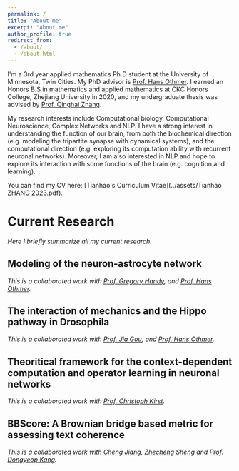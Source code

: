 ```yaml
---
permalink: /
title: "About me"
excerpt: "About me"
author_profile: true
redirect_from: 
  - /about/
  - /about.html
---
```


I'm a 3rd year applied mathematics Ph.D student at the University of Minnesota, Twin Cities. My PhD advisor is [Prof. Hans Othmer](https://www-users.cse.umn.edu/~othmer/). I earned an Honors B.S in mathematics and applied mathematics at CKC Honors College, Zhejiang University in 2020, and my undergraduate thesis was advised by [Prof. Qinghai Zhang](https://person.zju.edu.cn/en/qinghai).

My research interests include Computational biology, Computational Neuroscience, Complex Networks and NLP. I have a strong interest in understanding the function of our brain, from both the biochemical direction (e.g. modeling the tripartite synapse with dynamical systems), and the computational direction (e.g. exploring its computation ability with recurrent neuronal networks). Moreover, I am also interested in NLP and hope to explore its interaction with some functions of the brain (e.g. cognition and learning).

You can find my CV here: [Tianhao's Curriculum Vitae](../assets/Tianhao ZHANG 2023.pdf).

Current Research
======
*Here I briefly summarize all my current research.*

Modeling of the neuron-astrocyte network
------
*This is a collaborated work with [Prof. Gregory Handy](https://gregoryhandy.github.io/), and [Prof. Hans Othmer](https://www-users.cse.umn.edu/~othmer/).*

The interaction of mechanics and the Hippo pathway in Drosophila
------
*This is a collaborated work with [Prof. Jia Gou](https://jiagou105.github.io/), and [Prof. Hans Othmer](https://www-users.cse.umn.edu/~othmer/).*

Theoritical framework for the context-dependent computation and operator learning in neuronal networks
------
*This is a collaborated work with [Prof. Christoph Kirst](https://neurograd.ucsf.edu/people/christoph-kirst-phd-ms-bs).*

BBScore: A Brownian bridge based metric for assessing text coherence
------
*This is a collaborated work with [Cheng Jiang](https://cse.umn.edu/isye/chen-jiang), [Zhecheng Sheng](https://scholar.google.com/citations?user=6GSRIycAAAAJ&hl=en) and [Prof. Dongyeop Kang](https://dykang.github.io/).*

